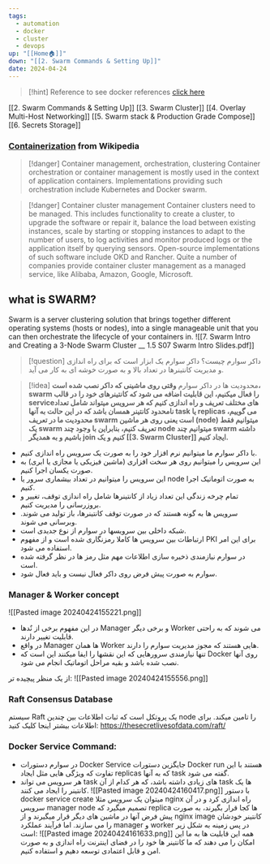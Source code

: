 ```yaml
---
tags:
  - automation
  - docker
  - cluster
  - devops
up: "[[Home🏠]]"
down: "[[2. Swarm Commands & Setting Up]]"
date: 2024-04-24
---
```

> [!hint] Reference
> to see docker references [click here](https://docs.docker.com/reference/)

[[2. Swarm Commands & Setting Up]]
[[3. Swarm Cluster]]
[[4. Overlay Multi-Host Networking]]
[[5. Swarm stack & Production Grade Compose]]
[[6. Secrets Storage]]

### [Containerization](https://en.wikipedia.org/wiki/Containerization_(computing)) from Wikipedia
> [!danger] Container management, orchestration, clustering
Container orchestration or container management is mostly used in the context of application containers. Implementations providing such orchestration include Kubernetes and Docker swarm.

> [!danger] Container cluster management
Container clusters need to be managed. This includes functionality to create a cluster, to upgrade the software or repair it, balance the load between existing instances, scale by starting or stopping instances to adapt to the number of users, to log activities and monitor produced logs or the application itself by querying sensors. Open-source implementations of such software include OKD and Rancher. Quite a number of companies provide container cluster management as a managed service, like Alibaba, Amazon, Google, Microsoft.

## what is SWARM?
Swarm is a server clustering solution that brings together different operating systems (hosts or nodes), into a single manageable unit that you can then orchestrate the lifecycle of your containers in.
![[7. Swarm Intro and Creating a 3-Node Swarm Cluster __ 1.5 S07 Swarm Intro Slides.pdf]]

> [!question]  داکر سوارم چیست؟
داکر سوارم یک ابزار است که برای راه اندازی و مدیریت کانتینرها در تعداد بالا و به صورت خوشه ای به کار می آید.

> [!idea]  محدودیت ها در داکر سوارم
**وقتی روی ماشینی که داکر نصب شده است، swarm را فعال میکنیم، این قابلیت اضافه می شود که کانتینرهای خود را در قالب serviceهای مختلف تعریف و راه اندازی کنیم که هر سرویس میتواند شامل تعداد نامحدود کانتینر همسان باشد که در این حالت به آنها task یا replicas می گوییم، محدودیت ما در تعریف swarm است یعنی روی هر ماشین (node) میتوانیم فقط یک swarm تعریف کنیم، بنابراین با وجود چند node میتوانیم چند swarm داشته باشیم و به همدیگر join کنیم و یک [[3. Swarm Cluster]] ایجاد کنیم.**

- با داکر سوارم ما میتوانیم نرم افزار خود را به صورت یک سرویس راه اندازی کنیم.
- این سرویس را میتوانیم روی هر سخت افزاری (ماشین فیزیکی یا مجازی یا ابری) به صورت یکسان اجرا کنیم.
- این سرویس را میتوانیم در تعداد بیشماری سرور یا node به صورت اتوماتیک اجرا کنیم.
- تمام چرخه زندگی این تعداد زیاد از کانتینرها شامل راه اندازی توقف، تغییر و بروزرسانی را مدیریت کنیم.
- سرویس ها به گونه هستند که در صورت توقف کانتینرها، باز تولید می شوند. وب[](3.%20Swarm%20Cluster.md)رسانی می شوند.
- شبکه داخلی بین سرویسها در سوارم از نوع جدیدی است.
- ارتباطات بین سرویس ها کاملا رمزنگاری شده است و از مفهوم PKI برای این امر استفاده می شود.
- در سوارم نیازمندی ذخیره سازی اطلاعات مهم مثل رمز ها در نظر گرفته شده است.
- سوارم به صورت پیش فرض روی داکر فعال نیست و باید فعال شود.

### Manager & Worker concept
![[Pasted image 20240424155221.png]]
- در این مفهوم برخی از نٌدها Manager و برخی دیگر Worker می شوند که به راحتی قابلیت تغییر دارند.
- در واقع Manager ها همان Worker هایی هستند که مجوز مدیریت سوارم را دارند.
- تنها نیازمندی سرورهایی که این نقشها را ایفا میکنند این است که Docker روی آنها نصب شده باشد و بقیه مراحل اتوماتیک انجام می شود.

از یک منظر پیچیده تر:
![[Pasted image 20240424155556.png]]
### Raft Consensus Database
سیستم Raft یک پروتکل است که ثبات اطلاعات بین چندین node را تامین میکند. برای اطلاعات بیشتر اینجا کلیک کنید:
https://thesecretlivesofdata.com/raft/

### Docker Service Command:
- در سوارم دستورات Docker Service جایگزین دستورات Docker run هستند با این تفاوت که ویژگی هایی مثل ایجاد replicas که به آنها task گفته می شود.
- هر سرویس می تواند task های زیادی داشته باشد، که هر کدام از آن task ها یک کانتینر را ایجاد می کنند.
![[Pasted image 20240424160417.png]]
با دستور docker service create میتوان یک سرویس مثلا nginx راه اندازی کرد و در آن سرویس manager node تصمیم میگیرد که replica ها کجا قرار بگیرند، به صورت پیش فرض آنها در ماشین های دیگر قرار میگیرند و از nginx image کانتینر خودشان را می سازند. اما فرآیند عملکرد manager و worker در پس زمینه به شکل زیر است:
![[Pasted image 20240424161633.png]]
همه این قابلیت ها به ما این امکان را می دهند که ما کانتینر ها خود را در فضای اینترنت راه اندازی و به صورت امن و قابل اعتمادی توسعه دهیم و استفاده کنیم.